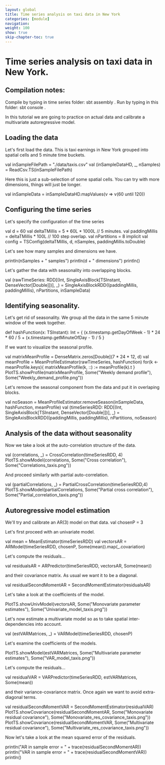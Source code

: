 ```yaml
---
layout: global
title: Time series analysis on taxi data in New York
categories: [module]
navigation:
weight: 100
show: true
skip-chapter-toc: true
---
```


# Time series analysis on taxi data in New York.

## Compilation notes:
Compile by typing in time series folder: sbt assembly .
Run by typing in this folder: sbt console .

In this tutorial we are going to practice on actual data
and calibrate a multivariate autoregressive model.

## Loading the data

Let's first load the data. This is taxi earnings in New York
grouped into spatial cells and 5 minute time buckets.

<div class="codetabs">
<div data-lang="scala" markdown="1">
val inSampleFilePath = "./data/taxis.csv"
val (inSampleDataHD, _, nSamples) = ReadCsv.TS(inSampleFilePath)
</div>
</div>

Here this is just a sub-selection of some spatial cells.
You can try with more dimensions, things will just be longer.

<div class="codetabs">
<div data-lang="scala" markdown="1">
val inSampleData = inSampleDataHD.mapValues(v => v(60 until 120))
</div>
</div>

## Configuring the time series

Let's specify the configuration of the time series

<div class="codetabs">
<div data-lang="scala" markdown="1">
val d = 60
val deltaTMillis = 5 * 60L * 1000L // 5 minutes.
val paddingMillis  = deltaTMillis * 100L // 100 step overlap.
val nPartitions   = 8
implicit val config = TSConfig(deltaTMillis, d, nSamples, paddingMillis.toDouble)
</div>
</div>

Let's see how many samples and dimensions we have.

<div class="codetabs">
<div data-lang="scala" markdown="1">
println(nSamples + " samples")
println(d + " dimensions")
println()
</div>
</div>

Let's gather the data with seasonality into overlapping blocks.

<div class="codetabs">
<div data-lang="scala" markdown="1">
val (rawTimeSeries: RDD[(Int, SingleAxisBlock[TSInstant, DenseVector[Double]])], _) =
SingleAxisBlockRDD((paddingMillis, paddingMillis), nPartitions, inSampleData)
</div>
</div>

## Identifying seasonality.

Let's get rid of seasonality. We group all the data in the same 5 minute window of the week together.

<div class="codetabs">
<div data-lang="scala" markdown="1">
def hashFunction(x: TSInstant): Int = {
(x.timestamp.getDayOfWeek - 1) * 24 * 60 / 5 + (x.timestamp.getMinuteOfDay - 1) / 5
}
</div>
</div>

If we want to visualize the seasonal profile.

<div class="codetabs">
<div data-lang="scala" markdown="1">
val matrixMeanProfile = DenseMatrix.zeros[Double](7 * 24 * 12, d)
val meanProfile = MeanProfileEstimator(rawTimeSeries, hashFunction)
for(k <- meanProfile.keys){
matrixMeanProfile(k, ::) := meanProfile(k).t
}
PlotTS.showProfile(matrixMeanProfile, Some("Weekly demand profile"), Some("Weekly_demand_profile.png"))
</div>
</div>

Let's remove the seasonal component from the data and put it in overlaping blocks.

<div class="codetabs">
<div data-lang="scala" markdown="1">
val noSeason = MeanProfileEstimator.removeSeason(inSampleData, hashFunction, meanProfile)
val (timeSeriesRDD: RDD[(Int, SingleAxisBlock[TSInstant, DenseVector[Double]])], _) =
SingleAxisBlockRDD((paddingMillis, paddingMillis), nPartitions, noSeason)
</div>
</div>

## Analysis of the data without seasonality

Now we take a look at the auto-correlation structure of the data.

<div class="codetabs">
<div data-lang="scala" markdown="1">
val (correlations, _) = CrossCorrelation(timeSeriesRDD, 4)
PlotTS.showModel(correlations, Some("Cross correlation"), Some("Correlations_taxis.png"))
</div>
</div>

And proceed similarly with partial auto-correlation.

<div class="codetabs">
<div data-lang="scala" markdown="1">
val (partialCorrelations, _) = PartialCrossCorrelation(timeSeriesRDD,4)
PlotTS.showModel(partialCorrelations, Some("Partial cross correlation"), Some("Partial_correlation_taxis.png"))
</div>
</div>

## Autoregressive model estimation

We'll try and calibrate an AR(3) model on that data.
val chosenP = 3

Let's first proceed with an univariate model.

<div class="codetabs">
<div data-lang="scala" markdown="1">
val mean = MeanEstimator(timeSeriesRDD)
val vectorsAR = ARModel(timeSeriesRDD, chosenP, Some(mean)).map(_.covariation)
</div>
</div>

Let's compute the residuals...

<div class="codetabs">
<div data-lang="scala" markdown="1">
val residualsAR = ARPredictor(timeSeriesRDD, vectorsAR, Some(mean))
</div>
</div>

and their covariance matrix. As usual we want it to be a diagonal.

<div class="codetabs">
<div data-lang="scala" markdown="1">
val residualSecondMomentAR = SecondMomentEstimator(residualsAR)
</div>
</div>

Let's take a look at the coefficients of the model.

<div class="codetabs">
<div data-lang="scala" markdown="1">
PlotTS.showUnivModel(vectorsAR, Some("Monovariate parameter estimates"), Some("Univariate_model_taxis.png"))
</div>
</div>

Let's now estimate a multivariate model so as to take spatial inter-dependencies into account.

<div class="codetabs">
<div data-lang="scala" markdown="1">
val (estVARMatrices, _) = VARModel(timeSeriesRDD, chosenP)
</div>
</div>

Let's examine the coefficients of the models.

<div class="codetabs">
<div data-lang="scala" markdown="1">
PlotTS.showModel(estVARMatrices, Some("Multivariate parameter estimates"), Some("VAR_model_taxis.png"))
</div>
</div>

Let's compute the residuals...

<div class="codetabs">
<div data-lang="scala" markdown="1">
val residualVAR = VARPredictor(timeSeriesRDD, estVARMatrices, Some(mean))
</div>
</div>

and their variance-covariance matrix. Once again we want to avoid extra-diagonal terms.

<div class="codetabs">
<div data-lang="scala" markdown="1">
val residualSecondMomentVAR = SecondMomentEstimator(residualVAR)
PlotTS.showCovariance(residualSecondMomentAR, Some("Monovariate residual covariance"), Some("Monovariate_res_covariance_taxis.png"))
PlotTS.showCovariance(residualSecondMomentVAR, Some("Multivariate residual covariance"), Some("Multivariate_res_covariance_taxis.png"))
</div>
</div>

Now let's take a look at the mean squared error of the residuals.

<div class="codetabs">
<div data-lang="scala" markdown="1">
println("AR in sample error = " + trace(residualSecondMomentAR))
println("VAR in sample error = " + trace(residualSecondMomentVAR))
println()
</div>
</div>
